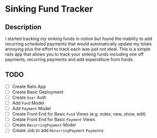 # Sinking Fund Tracker

## Description
I started tracking my sinking funds in notion but found the inability to add recurring scheduled payments that would automatically update my totals annoying plus the effort to track each was just not ideal. This is a simple rails app that allows you to track your sinking funds including one off payments, recurring payments and add expenditure from funds.

## TODO
- [ ] Create Rails App
- [ ] Create Basic Deployment 
- [ ] Create `User` Auth
- [ ] Add `Fund` Model
- [ ] Add `Payment` Model
- [ ] Create Front End for Basic `Fund` Views (e.g. index, new, show, edit)
- [ ] Create Front End for Basic `Payment` Views
- [ ] Create `RecurringPayment` Model
- [ ] Create Job to add `RecurringPayment` `Payment`s
